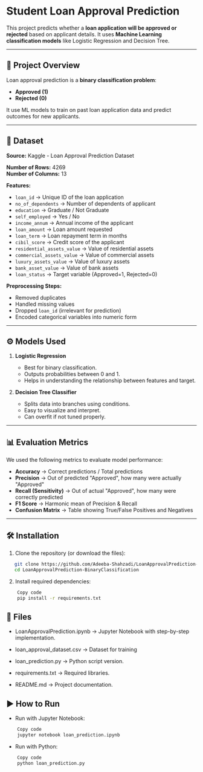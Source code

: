 # Student Loan Approval Prediction

This project predicts whether a **loan application will be approved or rejected** based on applicant details. It uses **Machine Learning classification models** like Logistic Regression and Decision Tree.

---

## 📌 Project Overview
Loan approval prediction is a **binary classification problem**:
- **Approved (1)**
- **Rejected (0)**  

It use ML models to train on past loan application data and predict outcomes for new applicants.

---
## 📂 Dataset

**Source:** Kaggle - Loan Approval Prediction Dataset  

**Number of Rows:** 4269  
**Number of Columns:** 13  

**Features:**
- `loan_id` → Unique ID of the loan application  
- `no_of_dependents` → Number of dependents of applicant  
- `education` → Graduate / Not Graduate  
- `self_employed` → Yes / No  
- `income_annum` → Annual income of the applicant  
- `loan_amount` → Loan amount requested  
- `loan_term` → Loan repayment term in months  
- `cibil_score` → Credit score of the applicant  
- `residential_assets_value` → Value of residential assets  
- `commercial_assets_value` → Value of commercial assets  
- `luxury_assets_value` → Value of luxury assets  
- `bank_asset_value` → Value of bank assets  
- `loan_status` → Target variable (Approved=1, Rejected=0)  

**Preprocessing Steps:**
- Removed duplicates  
- Handled missing values  
- Dropped `loan_id` (irrelevant for prediction)  
- Encoded categorical variables into numeric form  

---

## ⚙️ Models Used
1. **Logistic Regression**
   - Best for binary classification.
   - Outputs probabilities between 0 and 1.
   - Helps in understanding the relationship between features and target.

2. **Decision Tree Classifier**
   - Splits data into branches using conditions.
   - Easy to visualize and interpret.
   - Can overfit if not tuned properly.

---

## 📊 Evaluation Metrics
We used the following metrics to evaluate model performance:

- **Accuracy** → Correct predictions / Total predictions  
- **Precision** → Out of predicted "Approved", how many were actually "Approved"  
- **Recall (Sensitivity)** → Out of actual "Approved", how many were correctly predicted  
- **F1 Score** → Harmonic mean of Precision & Recall  
- **Confusion Matrix** → Table showing True/False Positives and Negatives  
---

## 🛠️ Installation

1. Clone the repository (or download the files):
```bash
   git clone https://github.com/Adeeba-Shahzadi/LoanApprovalPrediction-BinaryClassification.git
   cd LoanApprovalPrediction-BinaryClassification
```

2. Install required dependencies:
```bash
    Copy code
    pip install -r requirements.txt
```

## 📂 Files
- LoanApprovalPrediction.ipynb → Jupyter Notebook with step-by-step implementation.

- loan_approval_dataset.csv → Dataset for training
- loan_prediction.py → Python script version.

- requirements.txt → Required libraries.

- README.md → Project documentation.

## ▶️ How to Run
- Run with Jupyter Notebook:
```bash
    Copy code
    jupyter notebook loan_prediction.ipynb
```
- Run with Python:
```bash
    Copy code
    python loan_prediction.py
```